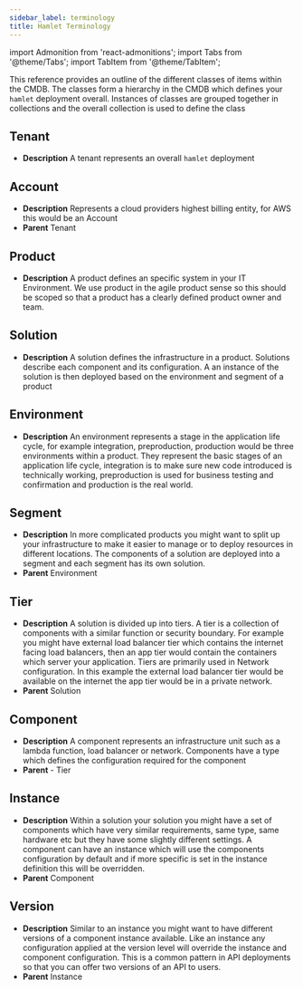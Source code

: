 ```yaml
---
sidebar_label: terminology
title: Hamlet Terminology
---
```

import Admonition from 'react-admonitions';
import Tabs from '@theme/Tabs';
import TabItem from '@theme/TabItem';

This reference provides an outline of the different classes of items within the CMDB. The classes form a hierarchy in the CMDB which defines your `hamlet` deployment overall. Instances of classes are grouped together in collections and the overall collection is used to define the class

## Tenant

- **Description**
    A tenant represents an overall `hamlet` deployment

## Account

- **Description**
    Represents a cloud providers highest billing entity, for AWS this would be an Account
- **Parent** Tenant

## Product

- **Description**
     A product defines an specific system in your IT Environment. We use product in the agile product sense so this should be scoped so that a product has a clearly defined product owner and team.

## Solution

- **Description**
    A solution defines the infrastructure in a product. Solutions describe each component and its configuration. A an instance of the solution is then deployed based on the environment and segment of a product

## Environment

- **Description**
    An environment represents a stage in the application life cycle, for example integration, preproduction, production would be three environments within a product. They represent the basic stages of an application life cycle, integration is to make sure new code introduced is technically working, preproduction is used for business testing and confirmation and production is the real world.

## Segment

- **Description**
    In more complicated products you might want to split up your infrastructure to make it easier to manage or to deploy resources in different locations. The components of a solution are deployed into a segment and each segment has its own solution.
- **Parent** Environment

## Tier

- **Description**
    A solution is divided up into tiers. A tier is a collection of components with a similar function or security boundary. For example you might have external load balancer tier which contains the internet facing load balancers, then an app tier would contain the containers which server your application. Tiers are primarily used in Network configuration. In this example the external load balancer tier would be available on the internet the app tier would be in a private network.
- **Parent** Solution

## Component

- **Description**
    A component represents an infrastructure unit such as a lambda function, load balancer or network. Components have a type which defines the configuration required for the component
- **Parent** - Tier

## Instance

- **Description**
    Within a solution your solution you might have a set of components which have very similar requirements, same type, same hardware etc but they have some slightly different settings. A component can have an instance which will use the components configuration by default and if more specific is set in the instance definition this will be overridden.
- **Parent** Component

## Version

- **Description**
    Similar to an instance you might want to have different versions of a component instance available. Like an instance any configuration applied at the version level will override the instance and component configuration. This is a common pattern in API deployments so that you can offer two versions of an API to users.
- **Parent** Instance
